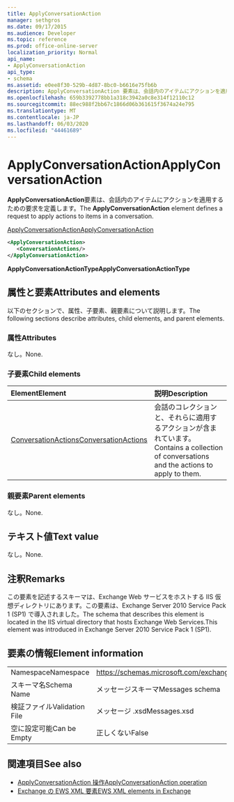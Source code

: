```yaml
---
title: ApplyConversationAction
manager: sethgros
ms.date: 09/17/2015
ms.audience: Developer
ms.topic: reference
ms.prod: office-online-server
localization_priority: Normal
api_name:
- ApplyConversationAction
api_type:
- schema
ms.assetid: e0ee8f30-529b-4d87-8bc0-b6616e75fb6b
description: ApplyConversationAction 要素は、会話内のアイテムにアクションを適用するための要求を定義します。
ms.openlocfilehash: 659b3392778bb1a318c3942a0c8e314f12110c12
ms.sourcegitcommit: 88ec988f2bb67c1866d06b361615f3674a24e795
ms.translationtype: MT
ms.contentlocale: ja-JP
ms.lasthandoff: 06/03/2020
ms.locfileid: "44461689"
---
```

# <a name="applyconversationaction"></a><span data-ttu-id="41d37-103">ApplyConversationAction</span><span class="sxs-lookup"><span data-stu-id="41d37-103">ApplyConversationAction</span></span>

<span data-ttu-id="41d37-104">**ApplyConversationAction**要素は、会話内のアイテムにアクションを適用するための要求を定義します。</span><span class="sxs-lookup"><span data-stu-id="41d37-104">The **ApplyConversationAction** element defines a request to apply actions to items in a conversation.</span></span> 
  
[<span data-ttu-id="41d37-105">ApplyConversationAction</span><span class="sxs-lookup"><span data-stu-id="41d37-105">ApplyConversationAction</span></span>](applyconversationaction.md)
  
```XML
<ApplyConversationAction>
   <ConversationActions/>
</ApplyConversationAction>
```

 <span data-ttu-id="41d37-106">**ApplyConversationActionType**</span><span class="sxs-lookup"><span data-stu-id="41d37-106">**ApplyConversationActionType**</span></span>
## <a name="attributes-and-elements"></a><span data-ttu-id="41d37-107">属性と要素</span><span class="sxs-lookup"><span data-stu-id="41d37-107">Attributes and elements</span></span>

<span data-ttu-id="41d37-108">以下のセクションで、属性、子要素、親要素について説明します。</span><span class="sxs-lookup"><span data-stu-id="41d37-108">The following sections describe attributes, child elements, and parent elements.</span></span>
  
### <a name="attributes"></a><span data-ttu-id="41d37-109">属性</span><span class="sxs-lookup"><span data-stu-id="41d37-109">Attributes</span></span>

<span data-ttu-id="41d37-110">なし。</span><span class="sxs-lookup"><span data-stu-id="41d37-110">None.</span></span>
  
### <a name="child-elements"></a><span data-ttu-id="41d37-111">子要素</span><span class="sxs-lookup"><span data-stu-id="41d37-111">Child elements</span></span>

|<span data-ttu-id="41d37-112">**Element**</span><span class="sxs-lookup"><span data-stu-id="41d37-112">**Element**</span></span>|<span data-ttu-id="41d37-113">**説明**</span><span class="sxs-lookup"><span data-stu-id="41d37-113">**Description**</span></span>|
|:-----|:-----|
|[<span data-ttu-id="41d37-114">ConversationActions</span><span class="sxs-lookup"><span data-stu-id="41d37-114">ConversationActions</span></span>](conversationactions.md) <br/> |<span data-ttu-id="41d37-115">会話のコレクションと、それらに適用するアクションが含まれています。</span><span class="sxs-lookup"><span data-stu-id="41d37-115">Contains a collection of conversations and the actions to apply to them.</span></span>  <br/> |
   
### <a name="parent-elements"></a><span data-ttu-id="41d37-116">親要素</span><span class="sxs-lookup"><span data-stu-id="41d37-116">Parent elements</span></span>

<span data-ttu-id="41d37-117">なし。</span><span class="sxs-lookup"><span data-stu-id="41d37-117">None.</span></span>
  
## <a name="text-value"></a><span data-ttu-id="41d37-118">テキスト値</span><span class="sxs-lookup"><span data-stu-id="41d37-118">Text value</span></span>

<span data-ttu-id="41d37-119">なし。</span><span class="sxs-lookup"><span data-stu-id="41d37-119">None.</span></span>
  
## <a name="remarks"></a><span data-ttu-id="41d37-120">注釈</span><span class="sxs-lookup"><span data-stu-id="41d37-120">Remarks</span></span>

<span data-ttu-id="41d37-121">この要素を記述するスキーマは、Exchange Web サービスをホストする IIS 仮想ディレクトリにあります。この要素は、Exchange Server 2010 Service Pack 1 (SP1) で導入されました。</span><span class="sxs-lookup"><span data-stu-id="41d37-121">The schema that describes this element is located in the IIS virtual directory that hosts Exchange Web Services.This element was introduced in Exchange Server 2010 Service Pack 1 (SP1).</span></span>
  
## <a name="element-information"></a><span data-ttu-id="41d37-122">要素の情報</span><span class="sxs-lookup"><span data-stu-id="41d37-122">Element information</span></span>

|||
|:-----|:-----|
|<span data-ttu-id="41d37-123">Namespace</span><span class="sxs-lookup"><span data-stu-id="41d37-123">Namespace</span></span>  <br/> |https://schemas.microsoft.com/exchange/services/2006/messages  <br/> |
|<span data-ttu-id="41d37-124">スキーマ名</span><span class="sxs-lookup"><span data-stu-id="41d37-124">Schema Name</span></span>  <br/> |<span data-ttu-id="41d37-125">メッセージスキーマ</span><span class="sxs-lookup"><span data-stu-id="41d37-125">Messages schema</span></span>  <br/> |
|<span data-ttu-id="41d37-126">検証ファイル</span><span class="sxs-lookup"><span data-stu-id="41d37-126">Validation File</span></span>  <br/> |<span data-ttu-id="41d37-127">メッセージ .xsd</span><span class="sxs-lookup"><span data-stu-id="41d37-127">Messages.xsd</span></span>  <br/> |
|<span data-ttu-id="41d37-128">空に設定可能</span><span class="sxs-lookup"><span data-stu-id="41d37-128">Can be Empty</span></span>  <br/> |<span data-ttu-id="41d37-129">正しくない</span><span class="sxs-lookup"><span data-stu-id="41d37-129">False</span></span>  <br/> |
   
## <a name="see-also"></a><span data-ttu-id="41d37-130">関連項目</span><span class="sxs-lookup"><span data-stu-id="41d37-130">See also</span></span>

- [<span data-ttu-id="41d37-131">ApplyConversationAction 操作</span><span class="sxs-lookup"><span data-stu-id="41d37-131">ApplyConversationAction operation</span></span>](applyconversationaction-operation.md)
- [<span data-ttu-id="41d37-132">Exchange の EWS XML 要素</span><span class="sxs-lookup"><span data-stu-id="41d37-132">EWS XML elements in Exchange</span></span>](ews-xml-elements-in-exchange.md)

